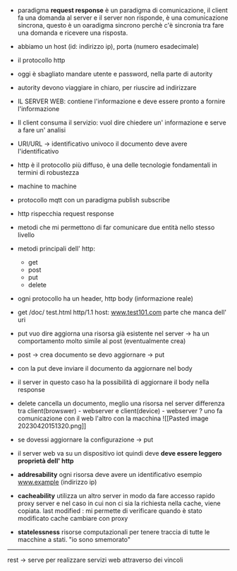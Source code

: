 
- paradigma **request response** è un paradigma di comunicazione, il client fa una domanda al server e il server non risponde, è una comunicazione sincrona, questo è un oaradigma sincrono perchè c'è sincronia tra fare una domanda e ricevere una risposta. 
- abbiamo un host (id: indirizzo ip), porta (numero esadecimale)
-  il protocollo http
- oggi è sbagliato mandare utente e password, nella parte di autority
- autority devono viaggiare in chiaro, per riuscire ad indirizzare
- IL SERVER WEB: contiene l'informazione e deve essere pronto a fornire l'informazione
- Il client consuma il servizio: vuol dire chiedere un' informazione e serve a fare un' analisi 
- URI/URL -> identificativo univoco il documento deve avere l'identificativo 
- http è il protocollo più diffuso,  è una delle tecnologie fondamentali in termini di robustezza
- machine to machine 
- protocollo mqtt con un paradigma publish subscribe 
- http rispecchia request response 
- metodi che mi permettono di far comunicare due entità nello stesso livello 
- metodi principali dell' http: 
	- get 
	- post 
	- put
	- delete 
- ogni protocollo ha un header, http body (informazione reale)
- get /doc/ test.html http/1.1
   host: www.test101.com parte che manca dell' uri 

- put vuo dire aggiorna una risorsa già esistente nel server -> ha un comportamento molto simile al post (eventualmente crea)
- post -> crea documento se devo aggiornare -> put 
- con la put deve inviare il documento da aggiornare nel body 
- il server in questo caso ha la possibilità di aggiornare il body nella response 
- delete cancella un documento, meglio una risorsa nel server
differenza tra client(browswer) - webserver e client(device) - webserver ?
uno fa comunicazione con il web l'altro con la macchina 
![[Pasted image 20230420151320.png]]

- se dovessi aggiornare la configurazione -> put 
- il server web va su un dispositivo iot quindi deve **deve essere leggero** 
**proprietà dell' http**

- **addresability**
	ogni risorsa deve avere un identificativo esempio www.example (indirizzo ip)
- **cacheability**
	utilizza un altro server in modo da fare accesso rapido proxy server e nel caso in cui non ci sia la richiesta nella cache, viene copiata. 
	last modified : mi permette di verificare quando è stato modificato
	cache cambiare con proxy
- **statelessness** 
	risorse computazionali per tenere traccia di tutte le macchine a stati. 
	"io sono smemorato"

---
rest -> serve per realizzare servizi web attraverso dei vincoli 
